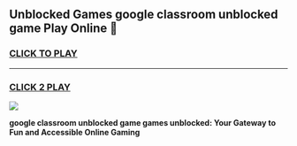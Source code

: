 
## Unblocked Games google classroom unblocked game Play Online 👋
<h3>
<a href="https://news.freeplayer.one?title=google_classroom_unblocked_game&ref=17F">CLICK TO PLAY</a></h3>
<hr>

<h3>
<a href="https://news.freeplayer.one?title=google_classroom_unblocked_game&ref=17F">CLICK 2 PLAY</a>
  
</h3>

<a href="https://news.freeplayer.one?title=google_classroom_unblocked_game&ref=17F/"><img src="https://clearcache.store/games.png"></a>


**google classroom unblocked game games unblocked: Your Gateway to Fun and Accessible Online Gaming**
